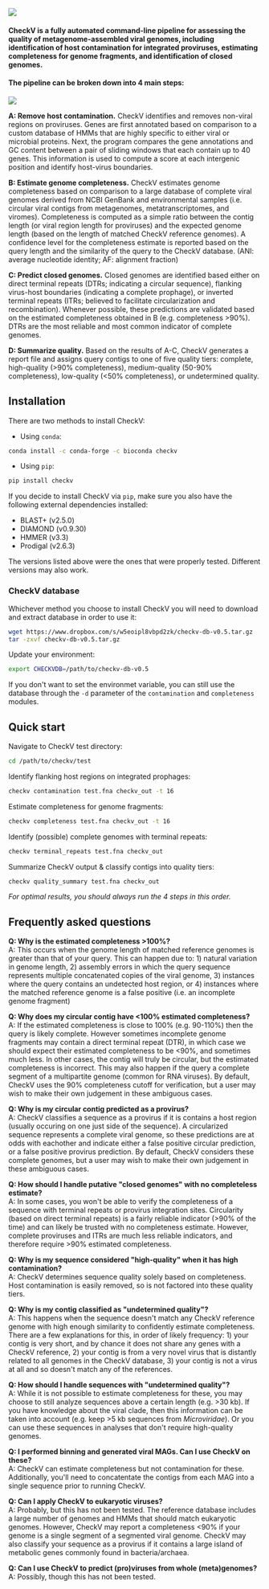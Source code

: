 ![](https://bitbucket.org/berkeleylab/checkv/raw/6d4448f738ac8549551c8ef9511afb05bc394813/logo.png)
 
 
#### CheckV is a fully automated command-line pipeline for assessing the quality of metagenome-assembled viral genomes, including identification of host contamination for integrated proviruses, estimating completeness for genome fragments, and identification of closed genomes.  

#### The pipeline can be broken down into 4 main steps:    

![](https://bitbucket.org/berkeleylab/checkv/raw/56a82c12b624933f7cd374d352ba24533d280575/pipeline.png)

**A: Remove host contamination.** CheckV identifies and removes non-viral regions on proviruses. Genes are first annotated based on comparison to a custom database of HMMs that are highly specific to either viral or microbial proteins. Next, the program compares the gene annotations and GC content between a pair of sliding windows that each contain up to 40 genes. This information is used to compute a score at each intergenic position and identify host-virus boundaries.

**B: Estimate genome completeness.** CheckV estimates genome completeness based on comparison to a large database of complete viral genomes derived from NCBI GenBank and environmental samples (i.e. circular viral contigs from metagenomes, metatranscriptomes, and viromes). Completeness is computed as a simple ratio between the contig length (or viral region length for proviruses) and the expected genome length (based on the length of matched CheckV reference genomes). A confidence level for the completeness estimate is reported based on the query length and the similarity of the query to the CheckV database. (ANI: average nucleotide identity; AF: alignment fraction)

**C: Predict closed genomes.** Closed genomes are identified based either on direct terminal repeats (DTRs; indicating a circular sequence), flanking virus-host boundaries (indicating a complete prophage), or inverted terminal repeats (ITRs; believed to facilitate circularization and recombination). Whenever possible, these predictions are validated based on the estimated completeness obtained in B (e.g. completeness >90%). DTRs are the most reliable and most common indicator of complete genomes.

**D: Summarize quality.** Based on the results of A-C, CheckV generates a report file and assigns query contigs to one of five quality tiers: complete, high-quality (>90% completeness), medium-quality (50-90% completeness), low-quality (<50% completeness), or undetermined quality.

## Installation

There are two methods to install CheckV:

- Using `conda`:

```bash
conda install -c conda-forge -c bioconda checkv
```

- Using `pip`:

```bash
pip install checkv
```

If you decide to install CheckV via `pip`, make sure you also have the following external dependencies installed:

- BLAST+ (v2.5.0)
- DIAMOND (v0.9.30)
- HMMER (v3.3)
- Prodigal (v2.6.3)

The versions listed above were the ones that were properly tested. Different versions may also work.

### CheckV database

Whichever method you choose to install CheckV you will need to download and extract database in order to use it:

```bash
wget https://www.dropbox.com/s/w5eoipl8vbpd2zk/checkv-db-v0.5.tar.gz
tar -zxvf checkv-db-v0.5.tar.gz
```

Update your environment:

```bash
export CHECKVDB=/path/to/checkv-db-v0.5
```

If you don't want to set the environmet variable, you can still use the database through the `-d` parameter of the `contamination` and `completeness` modules.

## Quick start

Navigate to CheckV test directory:

```bash
cd /path/to/checkv/test
```

Identify flanking host regions on integrated prophages:

```bash
checkv contamination test.fna checkv_out -t 16
```

Estimate completeness for genome fragments:

```bash
checkv completeness test.fna checkv_out -t 16
```

Identify (possible) complete genomes with terminal repeats:

```bash
checkv terminal_repeats test.fna checkv_out
```

Summarize CheckV output & classify contigs into quality tiers:

```bash
checkv quality_summary test.fna checkv_out
```

*For optimal results, you should always run the 4 steps in this order.*


## Frequently asked questions

**Q: Why is the estimated completeness >100%?**  
A: This occurs when the genome length of matched reference genomes is greater than that of your query. This can happen due to: 1) natural variation in genome length, 2) assembly errors in which the query sequence represents multiple concatenated copies of the viral genome, 3) instances where the query contains an undetected host region, or 4) instances where the matched reference genome is a false positive (i.e. an incomplete genome fragment)  

**Q: Why does my circular contig have <100% estimated completeness?**   
A: If the estimated completeness is close to 100% (e.g. 90-110%) then the query is likely complete. However sometimes incomplete genome fragments may contain a direct terminal repeat (DTR), in which case we should expect their estimated completeness to be <90%, and sometimes much less. In other cases, the contig will truly be circular, but the estimated completeness is incorrect. This may also happen if the query a complete segment of a multipartite genome (common for RNA viruses). By default, CheckV uses the 90% completeness cutoff for verification, but a user may wish to make their own judgement in these ambiguous cases.  

**Q: Why is my circular contig predicted as a provirus?**  
A: CheckV classifies a sequence as a provirus if it is contains a host region (usually occuring on one just side of the sequence). A circularized sequence represents a complete viral genome, so these predictions are at odds with eachother and indicate either a false positive circular prediction, or a false positive provirus prediction. By default, CheckV considers these complete genomes, but a user may wish to make their own judgement in these ambiguous cases.  

**Q: How should I handle putative "closed genomes" with no completeless estimate?**   
A: In some cases, you won't be able to verify the completeness of a sequence with terminal repeats or provirus integration sites. Circularity (based on direct terminal repeats) is a fairly reliable indicator (>90% of the time) and can likely be trusted with no completeness estimate. However, complete proviruses and ITRs are much less reliable indicators, and therefore require >90% estimated completeness.  

**Q: Why is my sequence considered "high-quality" when it has high contamination?**   
A: CheckV determines sequence quality solely based on completeness. Host contamination is easily removed, so is not factored into these quality tiers.  

**Q: Why is my contig classified as "undetermined quality"?**  
A: This happens when the sequence doesn't match any CheckV reference genome with high enough similarity to confidently estimate completeness. There are a few explanations for this, in order of likely frequency: 1) your contig is very short, and by chance it does not share any genes with a CheckV reference, 2) your contig is from a very novel virus that is distantly related to all genomes in the CheckV database, 3) your contig is not a virus at all and so doesn't match any of the references.   

**Q: How should I handle sequences with "undetermined quality"?**  
A: While it is not possible to estimate completeness for these, you may choose to still analyze sequences above a certain length (e.g. >30 kb). If you have knowledge about the viral clade, then this information can be taken into account (e.g. keep >5 kb sequences from *Microviridae*). Or you can use these sequences in analyses that don't require high-quality genomes.  

**Q: I performed binning and generated viral MAGs. Can I use CheckV on these?**  
A: CheckV can estimate completeness but not contamination for these. Additionally, you'll need to concatentate the contigs from each MAG into a single sequence prior to running CheckV.

**Q: Can I apply CheckV to eukaryotic viruses?**  
A: Probably, but this has not been tested. The reference database includes a large number of genomes and HMMs that should match eukaryotic genomes. However, CheckV may report a completeness <90% if your genome is a single segment of a segmented viral genome. CheckV may also classify your sequence as a provirus if it contains a large island of metabolic genes commonly found in bacteria/archaea.

**Q: Can I use CheckV to predict (pro)viruses from whole (meta)genomes?**  
A: Possibly, though this has not been tested. 
